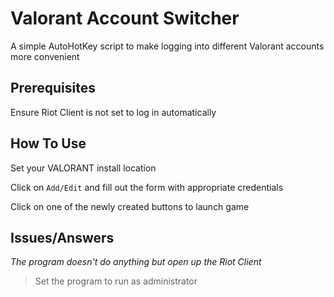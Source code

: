 # Valorant Account Switcher

A simple AutoHotKey script to make logging into different Valorant accounts more convenient

## Prerequisites

Ensure Riot Client is not set to log in automatically

## How To Use

Set your VALORANT install location

Click on `Add/Edit` and fill out the form with appropriate credentials

Click on one of the newly created buttons to launch game

## Issues/Answers

*The program doesn't do anything but open up the Riot Client*

> Set the program to run as administrator 
